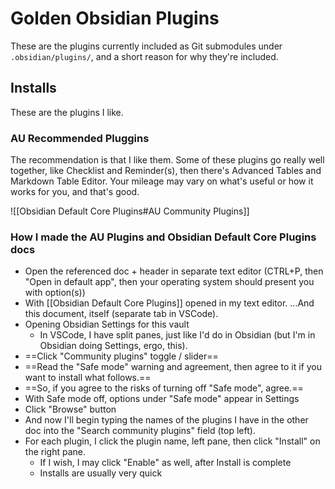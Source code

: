 # Golden Obsidian Plugins

These are the plugins currently included as Git submodules under `.obsidian/plugins/`, and a short reason for why they're included.

## Installs

These are the plugins I like.

### AU Recommended Pluggins

The recommendation is that I like them. Some of these plugins go really well together, like Checklist and Reminder(s), then there's Advanced Tables and Markdown Table Editor. Your mileage may vary on what's useful or how it works for you, and that's good.

![[Obsidian Default Core Plugins#AU Community Plugins]]

### How I made the AU Plugins and Obsidian Default Core Plugins docs

- Open the referenced doc + header in separate text editor (CTRL+P, then "Open in default app", then your operating system should present you with option(s))
- With [[Obsidian Default Core Plugins]] opened in my text editor. ...And this document, itself (separate tab in VSCode).
- Opening Obsidian Settings for this vault
  - In VSCode, I have split panes, just like I'd do in Obsidian (but I'm in Obsidian doing Settings, ergo, this).
- ==Click "Community plugins" toggle / slider==
- ==Read the "Safe mode" warning and agreement, then agree to it if you want to install what follows.==
- ==So, if you agree to the risks of turning off "Safe mode", agree.==
- With Safe mode off, options under "Safe mode" appear in Settings
- Click "Browse" button
- And now I'll begin typing the names of the plugins I have in the other doc into the "Search community plugins" field (top left).
- For each plugin, I click the plugin name, left pane, then click "Install" on the right pane. 
  - If I wish, I may click "Enable" as well, after Install is complete
  - Installs are usually very quick